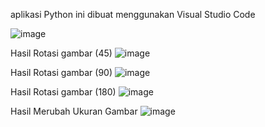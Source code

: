 aplikasi Python ini dibuat menggunakan Visual Studio Code

![image](https://github.com/achmad2003/Citra-Digital---Achmad-Rudi-Antoni/assets/171172386/1a8f54ed-de25-4f2a-81fd-d8aa815e0956)

Hasil Rotasi gambar (45)
![image](https://github.com/achmad2003/Citra-Digital---Achmad-Rudi-Antoni/assets/171172386/6e1bd44b-268d-4a95-acfb-eb16c3466d12)

Hasil Rotasi gambar (90)
![image](https://github.com/achmad2003/Citra-Digital---Achmad-Rudi-Antoni/assets/171172386/b19731c2-6fb2-4131-9c38-b7b91f88d33f)

Hasil Rotasi gambar (180)
![image](https://github.com/achmad2003/Citra-Digital---Achmad-Rudi-Antoni/assets/171172386/67b7945c-ced6-42df-9b2f-f2dd89c6f4b5)

Hasil Merubah Ukuran Gambar
![image](https://github.com/achmad2003/Citra-Digital---Achmad-Rudi-Antoni/assets/171172386/35bace28-4634-42d5-b314-5dffe84b5096)

